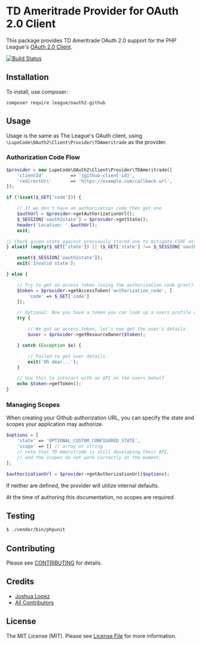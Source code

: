 # TD Ameritrade Provider for OAuth 2.0 Client

This package provides TD Ameritrade OAuth 2.0 support for the PHP League's [OAuth 2.0 Client](https://github.com/thephpleague/oauth2-client).

[![Build Status](https://travis-ci.com/LupeCode/oauth2-tdameritrade.svg?branch=primary)](https://travis-ci.com/LupeCode/oauth2-tdameritrade)

## Installation

To install, use composer:

```
composer require league/oauth2-github
```

## Usage

Usage is the same as The League's OAuth client, using `\LupeCode\OAuth2\Client\Provider\TDAmeritrade` as the provider.

### Authorization Code Flow

```php
$provider = new LupeCode\OAuth2\Client\Provider\TDAmeritrade([
    'clientId'          => '{github-client-id}',
    'redirectUri'       => 'https://example.com/callback-url',
]);

if (!isset($_GET['code'])) {

    // If we don't have an authorization code then get one
    $authUrl = $provider->getAuthorizationUrl();
    $_SESSION['oauth2state'] = $provider->getState();
    header('Location: '.$authUrl);
    exit;

// Check given state against previously stored one to mitigate CSRF attack
} elseif (empty($_GET['state']) || ($_GET['state'] !== $_SESSION['oauth2state'])) {

    unset($_SESSION['oauth2state']);
    exit('Invalid state');

} else {

    // Try to get an access token (using the authorization code grant)
    $token = $provider->getAccessToken('authorization_code', [
        'code' => $_GET['code']
    ]);

    // Optional: Now you have a token you can look up a users profile data
    try {

        // We got an access token, let's now get the user's details
        $user = $provider->getResourceOwner($token);

    } catch (Exception $e) {

        // Failed to get user details
        exit('Oh dear...');
    }

    // Use this to interact with an API on the users behalf
    echo $token->getToken();
}
```

### Managing Scopes

When creating your Github authorization URL, you can specify the state and scopes your application may authorize.

```php
$options = [
    'state' => 'OPTIONAL_CUSTOM_CONFIGURED_STATE',
    'scope' => [] // array or string
    // note that TD Ameritrade is still developing their API,
    // and the scopes do not work correctly at the moment.
];

$authorizationUrl = $provider->getAuthorizationUrl($options);
```
If neither are defined, the provider will utilize internal defaults.

At the time of authoring this documentation, no scopes are required.

## Testing

``` bash
$ ./vendor/bin/phpunit
```

## Contributing

Please see [CONTRIBUTING](https://github.com/LupeCode/oauth2-tdameritrade/blob/master/CONTRIBUTING.md) for details.


## Credits

- [Joshua Lopez](https://github.com/jb-lopez)
- [All Contributors](https://github.com/LupeCode/oauth2-tdameritrade/contributors)


## License

The MIT License (MIT). Please see [License File](https://github.com/thephpleague/oauth2-github/blob/master/LICENSE) for more information.
